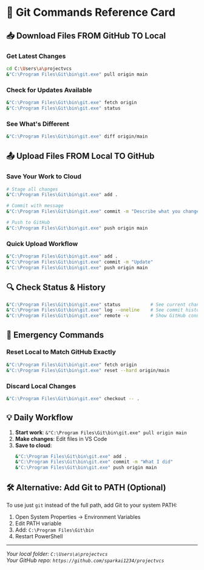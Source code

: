 # 🔄 Git Commands Reference Card

## 📥 **Download Files FROM GitHub TO Local**

### Get Latest Changes
```bash
cd C:\Users\a\projectvcs
&"C:\Program Files\Git\bin\git.exe" pull origin main
```

### Check for Updates Available
```bash
&"C:\Program Files\Git\bin\git.exe" fetch origin
&"C:\Program Files\Git\bin\git.exe" status
```

### See What's Different
```bash
&"C:\Program Files\Git\bin\git.exe" diff origin/main
```

## 📤 **Upload Files FROM Local TO GitHub**

### Save Your Work to Cloud
```bash
# Stage all changes
&"C:\Program Files\Git\bin\git.exe" add .

# Commit with message
&"C:\Program Files\Git\bin\git.exe" commit -m "Describe what you changed"

# Push to GitHub
&"C:\Program Files\Git\bin\git.exe" push origin main
```

### Quick Upload Workflow
```bash
&"C:\Program Files\Git\bin\git.exe" add .
&"C:\Program Files\Git\bin\git.exe" commit -m "Update"
&"C:\Program Files\Git\bin\git.exe" push origin main
```

## 🔍 **Check Status & History**

```bash
&"C:\Program Files\Git\bin\git.exe" status           # See current changes
&"C:\Program Files\Git\bin\git.exe" log --oneline    # See commit history  
&"C:\Program Files\Git\bin\git.exe" remote -v        # Show GitHub connection
```

## 🚨 **Emergency Commands**

### Reset Local to Match GitHub Exactly
```bash
&"C:\Program Files\Git\bin\git.exe" fetch origin
&"C:\Program Files\Git\bin\git.exe" reset --hard origin/main
```

### Discard Local Changes
```bash
&"C:\Program Files\Git\bin\git.exe" checkout -- .
```

## 💡 **Daily Workflow**

1. **Start work**: `&"C:\Program Files\Git\bin\git.exe" pull origin main`
2. **Make changes**: Edit files in VS Code
3. **Save to cloud**: 
   ```bash
   &"C:\Program Files\Git\bin\git.exe" add .
   &"C:\Program Files\Git\bin\git.exe" commit -m "What I did"
   &"C:\Program Files\Git\bin\git.exe" push origin main
   ```

## 🛠️ **Alternative: Add Git to PATH (Optional)**

To use just `git` instead of the full path, add Git to your system PATH:
1. Open System Properties → Environment Variables
2. Edit PATH variable
3. Add: `C:\Program Files\Git\bin`
4. Restart PowerShell

---
*Your local folder: `C:\Users\a\projectvcs`*  
*Your GitHub repo: `https://github.com/sparkai1234/projectvcs`* 